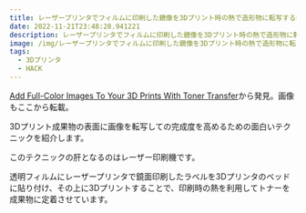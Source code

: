 ```yaml
---
title: レーザープリンタでフィルムに印刷した鏡像を3Dプリント時の熱で造形物に転写するHACK
date: 2022-11-21T23:48:28.941221
description: レーザープリンタでフィルムに印刷した鏡像を3Dプリント時の熱で造形物に転写するHACK
image: /img/レーザープリンタでフィルムに印刷した鏡像を3Dプリント時の熱で造形物に転写するHACK.jpg
tags:
  - 3Dプリンタ
  - HACK
---
```

[Add Full-Color Images To Your 3D Prints With Toner Transfer](https://hackaday.com/2022/09/27/add-full-color-images-to-your-3d-prints-with-toner-transfer/)から発見。画像もここから転載。

3Dプリント成果物の表面に画像を転写しての完成度を高めるための面白いテクニックを紹介します。

このテクニックの肝となるのはレーザー印刷機です。

透明フィルムにレーザープリンタで鏡面印刷したラベルを3Dプリンタのベッドに貼り付け、その上に3Dプリントすることで、印刷時の熱を利用してトナーを成果物に定着させています。



